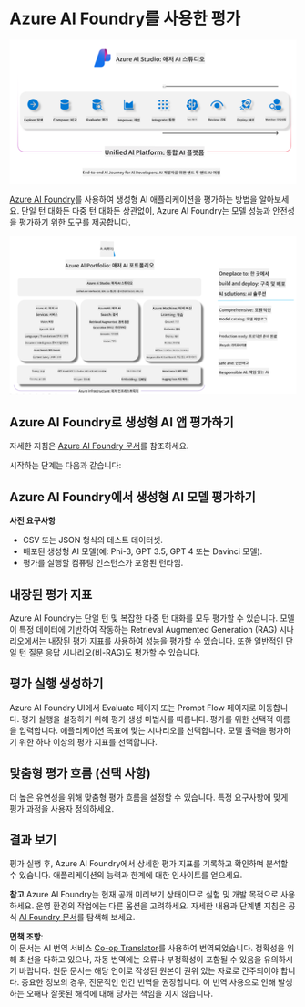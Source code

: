 <!--
CO_OP_TRANSLATOR_METADATA:
{
  "original_hash": "5dfb4983a2e74e4b5e8317eb16fc2154",
  "translation_date": "2025-04-04T06:10:55+00:00",
  "source_file": "md\\01.Introduction\\05\\AIFoundry.md",
  "language_code": "ko"
}
-->
# **Azure AI Foundry를 사용한 평가**

![aistudo](../../../../../translated_images/AIFoundry.61da8c74bccc0241ce9a4cb53a170912245871de9235043afcb796ccbc076fdc.ko.png)

[Azure AI Foundry](https://ai.azure.com?WT.mc_id=aiml-138114-kinfeylo)를 사용하여 생성형 AI 애플리케이션을 평가하는 방법을 알아보세요. 단일 턴 대화든 다중 턴 대화든 상관없이, Azure AI Foundry는 모델 성능과 안전성을 평가하기 위한 도구를 제공합니다.

![aistudo](../../../../../translated_images/AIPortfolio.5aaa2b25e9157624a4542fe041d66a96a1c1ec6007e4e5aadd926c6ec8ce18b3.ko.png)

## Azure AI Foundry로 생성형 AI 앱 평가하기
자세한 지침은 [Azure AI Foundry 문서](https://learn.microsoft.com/azure/ai-studio/how-to/evaluate-generative-ai-app?WT.mc_id=aiml-138114-kinfeylo)를 참조하세요.

시작하는 단계는 다음과 같습니다:

## Azure AI Foundry에서 생성형 AI 모델 평가하기

**사전 요구사항**

- CSV 또는 JSON 형식의 테스트 데이터셋.
- 배포된 생성형 AI 모델(예: Phi-3, GPT 3.5, GPT 4 또는 Davinci 모델).
- 평가를 실행할 컴퓨팅 인스턴스가 포함된 런타임.

## 내장된 평가 지표

Azure AI Foundry는 단일 턴 및 복잡한 다중 턴 대화를 모두 평가할 수 있습니다. 
모델이 특정 데이터에 기반하여 작동하는 Retrieval Augmented Generation (RAG) 시나리오에서는 내장된 평가 지표를 사용하여 성능을 평가할 수 있습니다. 
또한 일반적인 단일 턴 질문 응답 시나리오(비-RAG)도 평가할 수 있습니다.

## 평가 실행 생성하기

Azure AI Foundry UI에서 Evaluate 페이지 또는 Prompt Flow 페이지로 이동합니다. 
평가 실행을 설정하기 위해 평가 생성 마법사를 따릅니다. 평가를 위한 선택적 이름을 입력합니다. 
애플리케이션 목표에 맞는 시나리오를 선택합니다. 
모델 출력을 평가하기 위한 하나 이상의 평가 지표를 선택합니다.

## 맞춤형 평가 흐름 (선택 사항)

더 높은 유연성을 위해 맞춤형 평가 흐름을 설정할 수 있습니다. 
특정 요구사항에 맞게 평가 과정을 사용자 정의하세요.

## 결과 보기

평가 실행 후, Azure AI Foundry에서 상세한 평가 지표를 기록하고 확인하며 분석할 수 있습니다. 
애플리케이션의 능력과 한계에 대한 인사이트를 얻으세요.

**참고** Azure AI Foundry는 현재 공개 미리보기 상태이므로 실험 및 개발 목적으로 사용하세요. 
운영 환경의 작업에는 다른 옵션을 고려하세요. 
자세한 내용과 단계별 지침은 공식 [AI Foundry 문서](https://learn.microsoft.com/azure/ai-studio/?WT.mc_id=aiml-138114-kinfeylo)를 탐색해 보세요.

**면책 조항**:  
이 문서는 AI 번역 서비스 [Co-op Translator](https://github.com/Azure/co-op-translator)를 사용하여 번역되었습니다. 정확성을 위해 최선을 다하고 있으나, 자동 번역에는 오류나 부정확성이 포함될 수 있음을 유의하시기 바랍니다. 원문 문서는 해당 언어로 작성된 원본이 권위 있는 자료로 간주되어야 합니다. 중요한 정보의 경우, 전문적인 인간 번역을 권장합니다. 이 번역 사용으로 인해 발생하는 오해나 잘못된 해석에 대해 당사는 책임을 지지 않습니다.